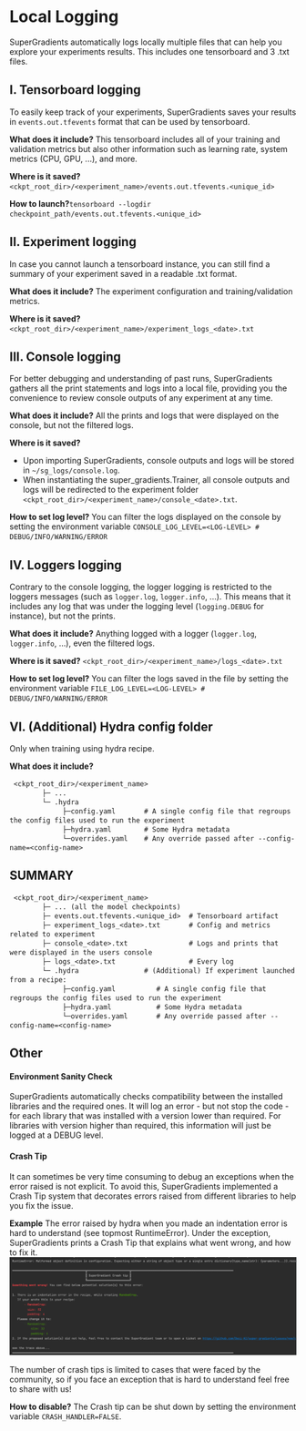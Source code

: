 # Local Logging

SuperGradients automatically logs locally multiple files that can help you explore your experiments results. This includes one tensorboard and 3 .txt files.



## I. Tensorboard logging
To easily keep track of your experiments, SuperGradients saves your results in `events.out.tfevents` format that can be used by tensorboard.

**What does it include?** This tensorboard includes all of your training and validation metrics but also other information such as learning rate, system metrics (CPU, GPU, ...), and more.

**Where is it saved?** `<ckpt_root_dir>/<experiment_name>/events.out.tfevents.<unique_id>`

**How to launch?**`tensorboard --logdir checkpoint_path/events.out.tfevents.<unique_id>`



## II. Experiment logging
In case you cannot launch a tensorboard instance, you can still find a summary of your experiment saved in a readable .txt format.

**What does it include?** The experiment configuration and training/validation metrics.

**Where is it saved?** `<ckpt_root_dir>/<experiment_name>/experiment_logs_<date>.txt`




## III. Console logging
For better debugging and understanding of past runs, SuperGradients gathers all the print statements and logs into a 
local file, providing you the convenience to review console outputs of any experiment at any time.

**What does it include?** All the prints and logs that were displayed on the console, but not the filtered logs.

**Where is it saved?**
- Upon importing SuperGradients, console outputs and logs will be stored in `~/sg_logs/console.log`.
- When instantiating the super_gradients.Trainer, all console outputs and logs will be redirected to the experiment folder `<ckpt_root_dir>/<experiment_name>/console_<date>.txt`.

**How to set log level?** You can filter the logs displayed on the console by setting the environment variable `CONSOLE_LOG_LEVEL=<LOG-LEVEL> # DEBUG/INFO/WARNING/ERROR`



## IV. Loggers logging
Contrary to the console logging, the logger logging is restricted to the loggers messages (such as `logger.log`, `logger.info`, ...).
This means that it includes any log that was under the logging level (`logging.DEBUG` for instance), but not the prints.

**What does it include?** Anything logged with a logger (`logger.log`, `logger.info`, ...), even the filtered logs.

**Where is it saved?** `<ckpt_root_dir>/<experiment_name>/logs_<date>.txt`

**How to set log level?** You can filter the logs saved in the file by setting the environment variable `FILE_LOG_LEVEL=<LOG-LEVEL> # DEBUG/INFO/WARNING/ERROR`


## VI. (Additional) Hydra config folder
Only when training using hydra recipe.

**What does it include?**
```     
 <ckpt_root_dir>/<experiment_name>
        ├─ ...
        └─ .hydra
             ├─config.yaml       # A single config file that regroups the config files used to run the experiment  
             ├─hydra.yaml        # Some Hydra metadata
             └─overrides.yaml    # Any override passed after --config-name=<config-name>
```


## SUMMARY 
```     
 <ckpt_root_dir>/<experiment_name>
        ├─ ... (all the model checkpoints)
        ├─ events.out.tfevents.<unique_id>  # Tensorboard artifact
        ├─ experiment_logs_<date>.txt       # Config and metrics related to experiment 
        ├─ console_<date>.txt               # Logs and prints that were displayed in the users console
        ├─ logs_<date>.txt                  # Every log
        └─ .hydra                # (Additional) If experiment launched from a recipe:
             ├─config.yaml          # A single config file that regroups the config files used to run the experiment  
             ├─hydra.yaml           # Some Hydra metadata
             └─overrides.yaml       # Any override passed after --config-name=<config-name>
```

## Other


#### Environment Sanity Check
SuperGradients automatically checks compatibility between the installed libraries and the required ones.
It will log an error - but not stop the code - for each library that was installed with a version lower than required.
For libraries with version higher than required, this information will just be logged at a DEBUG level.



#### Crash Tip
It can sometimes be very time consuming to debug an exceptions when the error raised is not explicit.
To avoid this, SuperGradients implemented a Crash Tip system that decorates errors raised from different libraries to help you fix the issue.

**Example**
The error raised by hydra when you made an indentation error is hard to understand (see topmost RuntimeError).
Under the exception, SuperGradients prints a Crash Tip that explains what went wrong, and how to fix it.
![crash_tip.png](crash_tip.png)

The number of crash tips is limited to cases that were faced by the community, so if you face an exception that is hard to understand feel free to share with us!

**How to disable?** The Crash tip can be shut down by setting the environment variable `CRASH_HANDLER=FALSE`.
